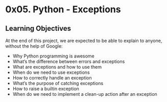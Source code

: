 # 0x05. Python - Exceptions

## Learning Objectives
At the end of this project, we are expected to be able to explain to anyone, without the help of Google:

- Why Python programming is awesome
- What’s the difference between errors and exceptions
- What are exceptions and how to use them
- When do we need to use exceptions
- How to correctly handle an exception
- What’s the purpose of catching exceptions
- How to raise a builtin exception
- When do we need to implement a clean-up action after an exception
